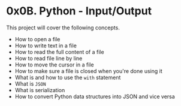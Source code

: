 # 0x0B. Python - Input/Output
This project will cover the following concepts.
* How to open a file
* How to write text in a file
* How to read the full content of a file
* How to read file line by line
* How to move the cursor in a file
* How to make sure a file is closed when you're done using it
* What is and how to use the `with` statement
* What is `JSON`
* What is serialization
* How to convert Python data structures into JSON and vice versa
